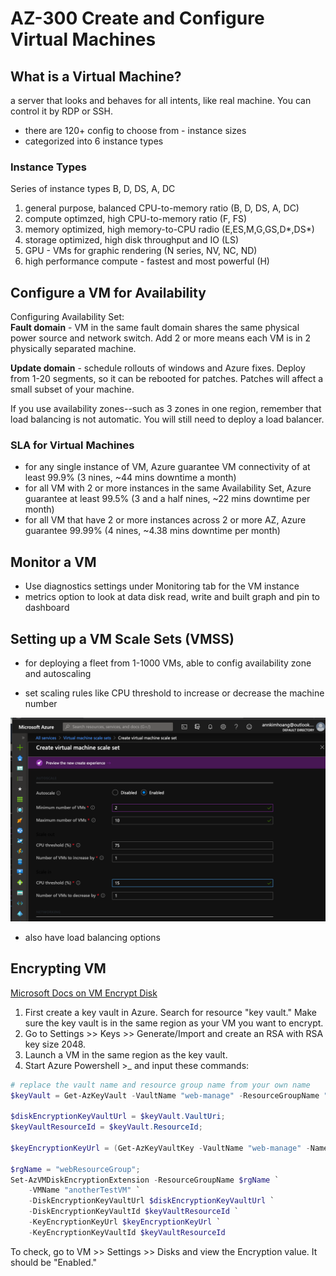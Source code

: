 # AZ-300 Create and Configure Virtual Machines

## What is a Virtual Machine?  
a server that looks and behaves for all intents, like real machine. You can control it by RDP or SSH.  

+ there are 120+ config to choose from - instance sizes  
+ categorized into 6 instance types

### Instance Types
Series of instance types B, D, DS, A, DC  

1. general purpose, balanced CPU-to-memory ratio (B, D, DS, A, DC)
2. compute optimzed, high CPU-to-memory ratio  (F, FS) 
3. memory optimized, high memory-to-CPU radio (E,ES,M,G,GS,D*,DS*) 
4. storage optimized, high disk throughput and IO (LS)
5. GPU - VMs for graphic rendering (N series, NV, NC, ND)
6. high performance compute - fastest and most powerful (H)

## Configure a VM for Availability  

Configuring Availability Set:  
**Fault domain** -  VM in the same fault domain shares the same physical power source and network switch.  Add 2 or more means each VM is in 2 physically separated machine. 

**Update domain** - schedule rollouts of windows and Azure fixes. Deploy from 1-20 segments, so it can be rebooted for patches.  Patches will affect a small subset of your machine.

If you use availability zones--such as 3 zones in one region, remember that load balancing is not automatic.  You will still need to deploy a load balancer.  

### SLA for Virtual Machines

- for any single instance of VM, Azure guarantee VM connectivity of at least 99.9%  (3 nines, ~44 mins downtime a month)
- for all VM with 2 or more instances in the same Availability Set, Azure guarantee at least 99.5% (3 and a half nines, ~22 mins downtime per month)
- for all VM that have 2 or more instances across 2 or more AZ, Azure guarantee 99.99% (4 nines, ~4.38 mins downtime per month)   


## Monitor a VM 

- Use diagnostics settings under Monitoring tab for the VM instance  
- metrics option to look at data disk read, write and built graph and pin to dashboard  

## Setting up a VM Scale Sets (VMSS)

- for deploying a fleet from 1-1000 VMs, able to config availability zone and autoscaling

- set scaling rules like CPU threshold to increase or decrease the machine number  

![vm-autoscale](images/vm-autoscale.png)  

- also have load balancing options  

## Encrypting VM
[Microsoft Docs on VM Encrypt Disk](https://docs.microsoft.com/en-us/azure/virtual-machines/windows/encrypt-disks)   

1. First create a key vault in Azure.  Search for resource "key vault."  Make sure the key vault is in the same region as your VM you want to encrypt.    
2. Go to Settings >> Keys >> Generate/Import and create an RSA with RSA key size 2048.  
3. Launch a VM in the same region as the key vault.  
4. Start Azure Powershell >_ and input these commands:  

```powershell
# replace the vault name and resource group name from your own name
$keyVault = Get-AzKeyVault -VaultName "web-manage" -ResourceGroupName "webManageRG";

$diskEncryptionKeyVaultUrl = $keyVault.VaultUri;
$keyVaultResourceId = $keyVault.ResourceId;

$keyEncryptionKeyUrl = (Get-AzKeyVaultKey -VaultName "web-manage" -Name "az-disk-encryption").Key.kid;

$rgName = "webResourceGroup";
Set-AzVMDiskEncryptionExtension -ResourceGroupName $rgName `
    -VMName "anotherTestVM" `
    -DiskEncryptionKeyVaultUrl $diskEncryptionKeyVaultUrl `
    -DiskEncryptionKeyVaultId $keyVaultResourceId `
    -KeyEncryptionKeyUrl $keyEncryptionKeyUrl `
    -KeyEncryptionKeyVaultId $keyVaultResourceId
```

To check, go to VM >> Settings >> Disks and view the Encryption value.  It should be "Enabled."  
